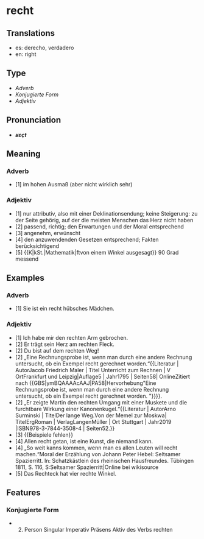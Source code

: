 # recht
## Translations
- es: derecho, verdadero
- en: right
## Type
- _Adverb_
- _Konjugierte Form_
- _Adjektiv_
## Pronunciation
- **_ʁɛçt_**
## Meaning
### Adverb
- [1] im hohen Ausmaß (aber nicht wirklich sehr)
### Adjektiv
- [1] nur attributiv, also mit einer Deklinations<nowiki></nowiki>endung; keine Steigerung: zu der Seite gehörig, auf der die meisten Menschen das Herz nicht haben
- [2] passend, richtig; den Erwartungen und der Moral entsprechend
- [3] angenehm, erwünscht
- [4] den anzuwendenden Gesetzen entsprechend; Fakten berücksichtigend
- [5] {{K|kSt.|Mathematik|ftvon einem Winkel ausgesagt}} 90 Grad messend
## Examples
### Adverb
- [1] Sie ist ein recht hübsches Mädchen.
### Adjektiv
- [1] Ich habe mir den rechten Arm gebrochen.
- [2] Er trägt sein Herz am rechten Fleck.
- [2] Du bist auf dem rechten Weg!
- [2] „Eine Rechnungsprobe ist, wenn man durch eine andere Rechnung untersucht, ob ein Exempel recht gerechnet worden.“<ref>{{Literatur | AutorJacob Friedrich Maler | Titel Unterricht zum Rechnen | V OrtFrankfurt und Leipzig|Auflage5 | Jahr1795 | Seiten58| OnlineZitiert nach {{GBS|ymBQAAAAcAAJ|PA58|Hervorhebung"Eine Rechnungsprobe ist, wenn man durch eine andere Rechnung untersucht, ob ein Exempel recht gerechnet worden. "}}}}.</ref>
- [2] „Er zeigte Martin den rechten Umgang mit einer Muskete und die furchtbare Wirkung einer Kanonenkugel.“<ref>{{Literatur | AutorArno Surminski | TitelDer lange Weg.Von der Memel zur Moskwa| TitelErgRoman | VerlagLangenMüller | Ort Stuttgart | Jahr2019 |ISBN978-3-7844-3508-4 | Seiten52.}}</ref>
- [3] {{Beispiele fehlen}}
- [4] Allen recht getan, ist eine Kunst, die niemand kann.
- [4] „So weit kanns kommen, wenn man es allen Leuten will recht machen.“<ref>Moral der Erzählung von Johann Peter Hebel: Seltsamer Spazierritt. In: Schatzkästlein des rheinischen Hausfreundes. Tübingen 1811, S. 116, S:Seltsamer Spazierritt|Online bei wikisource</ref>
- [5] Das Rechteck hat vier rechte Winkel.
## Features
### Konjugierte Form
- 2. Person Singular Imperativ Präsens Aktiv des Verbs rechten
